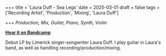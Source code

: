 +++
title = 'Laura Duff - Sea Legs'
date = 2025-03-01
draft = false
tags = ['Recording Artist', 'Production', 'Mixing', 'Laura Duff']

+++
*Production, Mix, Guitar, Piano, Synth, Violin*

[**Hear it on Bandcamp**](https://lauraduff.bandcamp.com/)

Debut LP by Limerick singer-songwriter Laura Duff. I play guitar in Laura's band, as well as handling recording/production/mixing.